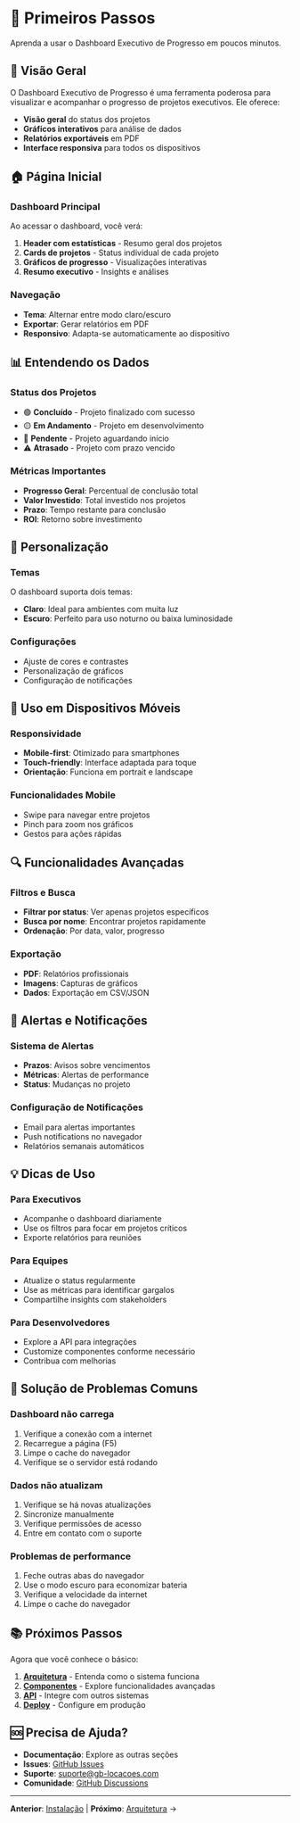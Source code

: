 # 🚀 Primeiros Passos

Aprenda a usar o Dashboard Executivo de Progresso em poucos minutos.

## 🎯 Visão Geral

O Dashboard Executivo de Progresso é uma ferramenta poderosa para visualizar e acompanhar o
progresso de projetos executivos. Ele oferece:

* **Visão geral** do status dos projetos
* **Gráficos interativos** para análise de dados
* **Relatórios exportáveis** em PDF
* **Interface responsiva** para todos os dispositivos

## 🏠 Página Inicial

### Dashboard Principal

Ao acessar o dashboard, você verá:

1. **Header com estatísticas** - Resumo geral dos projetos
2. **Cards de projetos** - Status individual de cada projeto
3. **Gráficos de progresso** - Visualizações interativas
4. **Resumo executivo** - Insights e análises

### Navegação

* **Tema**: Alternar entre modo claro/escuro
* **Exportar**: Gerar relatórios em PDF
* **Responsivo**: Adapta-se automaticamente ao dispositivo

## 📊 Entendendo os Dados

### Status dos Projetos

* 🟢 **Concluído** - Projeto finalizado com sucesso
* 🟡 **Em Andamento** - Projeto em desenvolvimento
* 🔴 **Pendente** - Projeto aguardando início
* ⚠️ **Atrasado** - Projeto com prazo vencido

### Métricas Importantes

* **Progresso Geral**: Percentual de conclusão total
* **Valor Investido**: Total investido nos projetos
* **Prazo**: Tempo restante para conclusão
* **ROI**: Retorno sobre investimento

## 🎨 Personalização

### Temas

O dashboard suporta dois temas:

* **Claro**: Ideal para ambientes com muita luz
* **Escuro**: Perfeito para uso noturno ou baixa luminosidade

### Configurações

* Ajuste de cores e contrastes
* Personalização de gráficos
* Configuração de notificações

## 📱 Uso em Dispositivos Móveis

### Responsividade

* **Mobile-first**: Otimizado para smartphones
* **Touch-friendly**: Interface adaptada para toque
* **Orientação**: Funciona em portrait e landscape

### Funcionalidades Mobile

* Swipe para navegar entre projetos
* Pinch para zoom nos gráficos
* Gestos para ações rápidas

## 🔍 Funcionalidades Avançadas

### Filtros e Busca

* **Filtrar por status**: Ver apenas projetos específicos
* **Busca por nome**: Encontrar projetos rapidamente
* **Ordenação**: Por data, valor, progresso

### Exportação

* **PDF**: Relatórios profissionais
* **Imagens**: Capturas de gráficos
* **Dados**: Exportação em CSV/JSON

## 🚨 Alertas e Notificações

### Sistema de Alertas

* **Prazos**: Avisos sobre vencimentos
* **Métricas**: Alertas de performance
* **Status**: Mudanças no projeto

### Configuração de Notificações

* Email para alertas importantes
* Push notifications no navegador
* Relatórios semanais automáticos

## 💡 Dicas de Uso

### Para Executivos

* Acompanhe o dashboard diariamente
* Use os filtros para focar em projetos críticos
* Exporte relatórios para reuniões

### Para Equipes

* Atualize o status regularmente
* Use as métricas para identificar gargalos
* Compartilhe insights com stakeholders

### Para Desenvolvedores

* Explore a API para integrações
* Customize componentes conforme necessário
* Contribua com melhorias

## 🔧 Solução de Problemas Comuns

### Dashboard não carrega

1. Verifique a conexão com a internet
2. Recarregue a página (F5)
3. Limpe o cache do navegador
4. Verifique se o servidor está rodando

### Dados não atualizam

1. Verifique se há novas atualizações
2. Sincronize manualmente
3. Verifique permissões de acesso
4. Entre em contato com o suporte

### Problemas de performance

1. Feche outras abas do navegador
2. Use o modo escuro para economizar bateria
3. Verifique a velocidade da internet
4. Limpe o cache do navegador

## 📚 Próximos Passos

Agora que você conhece o básico:

1. **[Arquitetura](architecture.md)** - Entenda como o sistema funciona
2. **[Componentes](../components/)** - Explore funcionalidades avançadas
3. **[API](../api/)** - Integre com outros sistemas
4. **[Deploy](../deployment/)** - Configure em produção

## 🆘 Precisa de Ajuda?

* **Documentação**: Explore as outras seções
* **Issues**:
  [GitHub Issues](https://github.com/seu-usuario/dashboard-executivo-de-progresso/issues)
* **Suporte**: suporte@gb-locacoes.com
* **Comunidade**:
  [GitHub Discussions](https://github.com/seu-usuario/dashboard-executivo-de-progresso/discussions)

***

**Anterior**: [Instalação](installation.md) | **Próximo**: [Arquitetura](architecture.md) →
